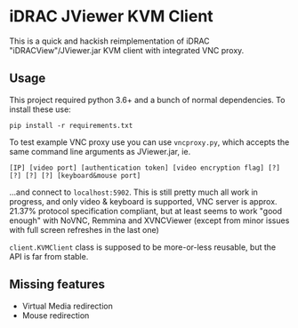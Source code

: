 # iDRAC JViewer KVM Client

This is a quick and hackish reimplementation of iDRAC "iDRACView"/JViewer.jar
KVM client with integrated VNC proxy.

## Usage

This project required python 3.6+ and a bunch of normal dependencies. To install
these use:

    pip install -r requirements.txt

To test example VNC proxy use you can use `vncproxy.py`, which accepts the same
command line arguments as JViewer.jar, ie.

    [IP] [video port] [authentication token] [video encryption flag] [?] [?] [?] [?] [keyboard&mouse port]

...and connect to `localhost:5902`. This is still pretty much all work in
progress, and only video & keyboard is supported, VNC server is approx. 21.37%
protocol specification compliant, but at least seems to work "good enough" with
NoVNC, Remmina and XVNCViewer (except from minor issues with full screen
refreshes in the last one)

`client.KVMClient` class is supposed to be more-or-less reusable, but the API is
far from stable.

## Missing features

 * Virtual Media redirection
 * Mouse redirection
